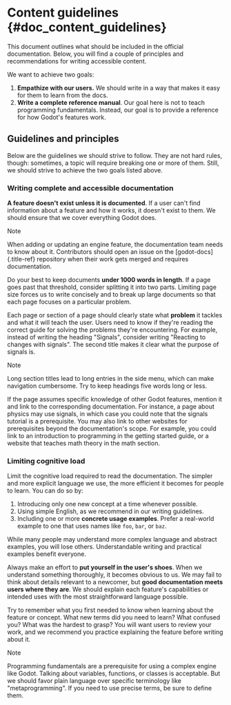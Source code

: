 # Content guidelines {#doc_content_guidelines}

This document outlines what should be included in the official
documentation. Below, you will find a couple of principles and
recommendations for writing accessible content.

We want to achieve two goals:

1.  **Empathize with our users.** We should write in a way that makes it
    easy for them to learn from the docs.
2.  **Write a complete reference manual**. Our goal here is not to teach
    programming fundamentals. Instead, our goal is to provide a
    reference for how Godot\'s features work.

## Guidelines and principles

Below are the guidelines we should strive to follow. They are not hard
rules, though: sometimes, a topic will require breaking one or more of
them. Still, we should strive to achieve the two goals listed above.

### Writing complete and accessible documentation

**A feature doesn\'t exist unless it is documented**. If a user can\'t
find information about a feature and how it works, it doesn\'t exist to
them. We should ensure that we cover everything Godot does.

> [!NOTE]
> When adding or updating an engine feature, the documentation team
> needs to know about it. Contributors should open an issue on the
> [godot-docs]{.title-ref} repository when their work gets merged and
> requires documentation.

Do your best to keep documents **under 1000 words in length**. If a page
goes past that threshold, consider splitting it into two parts. Limiting
page size forces us to write concisely and to break up large documents
so that each page focuses on a particular problem.

Each page or section of a page should clearly state what **problem** it
tackles and what it will teach the user. Users need to know if they\'re
reading the correct guide for solving the problems they\'re
encountering. For example, instead of writing the heading \"Signals\",
consider writing \"Reacting to changes with signals\". The second title
makes it clear what the purpose of signals is.

> [!NOTE]
> Long section titles lead to long entries in the side menu, which can
> make navigation cumbersome. Try to keep headings five words long or
> less.

If the page assumes specific knowledge of other Godot features, mention
it and link to the corresponding documentation. For instance, a page
about physics may use signals, in which case you could note that the
signals tutorial is a prerequisite. You may also link to other websites
for prerequisites beyond the documentation\'s scope. For example, you
could link to an introduction to programming in the getting started
guide, or a website that teaches math theory in the math section.

### Limiting cognitive load

Limit the cognitive load required to read the documentation. The simpler
and more explicit language we use, the more efficient it becomes for
people to learn. You can do so by:

1.  Introducing only one new concept at a time whenever possible.
2.  Using simple English, as we recommend in our writing guidelines.
3.  Including one or more **concrete usage examples**. Prefer a
    real-world example to one that uses names like `foo`, `bar`, or
    `baz`.

While many people may understand more complex language and abstract
examples, you will lose others. Understandable writing and practical
examples benefit everyone.

Always make an effort to **put yourself in the user\'s shoes**. When we
understand something thoroughly, it becomes obvious to us. We may fail
to think about details relevant to a newcomer, but **good documentation
meets users where they are**. We should explain each feature\'s
capabilities or intended uses with the most straightforward language
possible.

Try to remember what you first needed to know when learning about the
feature or concept. What new terms did you need to learn? What confused
you? What was the hardest to grasp? You will want users to review your
work, and we recommend you practice explaining the feature before
writing about it.

> [!NOTE]
> Programming fundamentals are a prerequisite for using a complex engine
> like Godot. Talking about variables, functions, or classes is
> acceptable. But we should favor plain language over specific
> terminology like \"metaprogramming\". If you need to use precise
> terms, be sure to define them.
